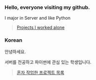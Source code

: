 ### Hello, everyone visiting my github.

I major in Server and like Python
> [Projects I worked alone](https://yujunkim-project.notion.site/6ef2feb97d6548658c6a651fa000b5c9?v=1691ad80ab1f44d4a79930fc2dfcf97e&pvs=4)

### Korean
안녕하세요.

서버를 전공하고 파이썬에 관심 있는 학생입니다.
> [혼자 작업한 프로젝트 목록](https://yujunkim-project.notion.site/6ef2feb97d6548658c6a651fa000b5c9?v=1691ad80ab1f44d4a79930fc2dfcf97e&pvs=4)

